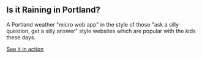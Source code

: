 ## Is it Raining in Portland?

A Portland weather "micro web app" in the style of those
"ask a silly question, get a silly answer" style websites which are popular
with the kids these days.

[See it in action](http://isitraininginportland.com)
